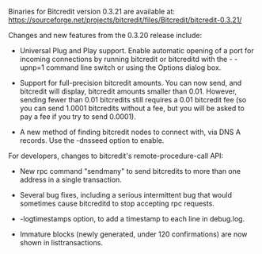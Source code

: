 Binaries for Bitcredit version 0.3.21 are available at:
  https://sourceforge.net/projects/bitcredit/files/Bitcredit/bitcredit-0.3.21/

Changes and new features from the 0.3.20 release include:

* Universal Plug and Play support.  Enable automatic opening of a port for incoming connections by running bitcredit or bitcreditd with the - -upnp=1 command line switch or using the Options dialog box.

* Support for full-precision bitcredit amounts.  You can now send, and bitcredit will display, bitcredit amounts smaller than 0.01.  However, sending fewer than 0.01 bitcredits still requires a 0.01 bitcredit fee (so you can send 1.0001 bitcredits without a fee, but you will be asked to pay a fee if you try to send 0.0001).

* A new method of finding bitcredit nodes to connect with, via DNS A records. Use the -dnsseed option to enable.

For developers, changes to bitcredit's remote-procedure-call API:

* New rpc command "sendmany" to send bitcredits to more than one address in a single transaction.

* Several bug fixes, including a serious intermittent bug that would sometimes cause bitcreditd to stop accepting rpc requests. 

* -logtimestamps option, to add a timestamp to each line in debug.log.

* Immature blocks (newly generated, under 120 confirmations) are now shown in listtransactions.
